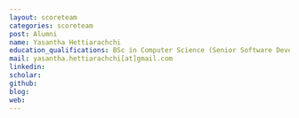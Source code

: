 ```yaml
---
layout: scoreteam
categories: scoreteam 
post: Alumni
name: Yasantha Hettiarachchi
education_qualifications: BSc in Computer Science (Senior Software Developer)
mail: yasantha.hettiarachchi[at]gmail.com
linkedin: 
scholar: 
github: 
blog:
web:
---
```

